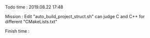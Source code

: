Todo time : 2019.08.22 17:48

Mission : Edit "auto_build_project_struct.sh" can judge C and C++ for different "CMakeLists.txt"

Finish time : 